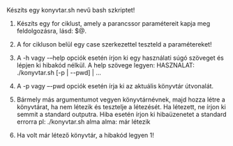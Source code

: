 Készíts egy konyvtar.sh nevű bash szkriptet!

1. Készíts egy for ciklust, amely a parancssor paramétereit kapja meg feldolgozásra, lásd: $@.

2. A for cikluson belül egy case szerkezettel teszteld a paramétereket!

3. A -h vagy -–help opciók esetén írjon ki egy használati súgó szöveget és lépjen ki
   hibakód nélkül. A help szövege legyen:
   HASZNALAT: ./konyvtar.sh [-p | --pwd] | <konyvtar1> <konyvtar2> ...

4. A -p vagy –-pwd opciók esetén írja ki az aktuális könyvtár útvonalát.

5. Bármely más argumentumot vegyen könyvtárnévnek, majd hozza létre a könyvtárat, ha nem létezik és tesztelje a létezését. Ha létezett, ne írjon ki semmit a standard outputra. Hiba esetén írjon ki hibaüzenetet a standard errorra pl:
   ./konyvtar.sh alma
   alma: már létezik

6. Ha volt már létező könyvtár, a hibakód legyen 1!
